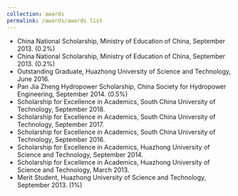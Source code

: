 ```yaml
---
collection: awards
permalink: /awards/awards list
---
```


- China National Scholarship, Ministry of Education of China, September 2013. (0.2%)
- China National Scholarship, Ministry of Education of China, September 2013. (0.2%)
- Outstanding Graduate, Huazhong University of Science and Technology, June 2016.
- Pan Jia Zheng Hydropower Scholarship, China Society for Hydropower Engineering, September 2014. (0.5%)
- Scholarship for Excellence in Academics, South China University of Technology, September 2018.
- Scholarship for Excellence in Academics, South China University of Technology, September 2017.
- Scholarship for Excellence in Academics, South China University of Technology, September 2016.
- Scholarship for Excellence in Academics, Huazhong University of Science and Technology, September 2014.
- Scholarship for Excellence in Academics, Huazhong University of Science and Technology, March 2013.
- Merit Student, Huazhong University of Science and Technology, September 2013. (1%)
